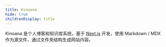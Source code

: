 ```yaml
---
title: Kinoana
hide: true
childrenDisplay: title
---
```


Kinoana 是个人博客和知识库系统，基于 [Next.js](https://nextjs.org/) 开发，使用 Markdown / MDX 作为源文件，通过文件夹结构生成网站内容。
